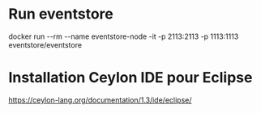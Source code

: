 # Run eventstore

docker run --rm --name eventstore-node -it -p 2113:2113 -p 1113:1113 eventstore/eventstore

# Installation Ceylon IDE pour Eclipse

https://ceylon-lang.org/documentation/1.3/ide/eclipse/